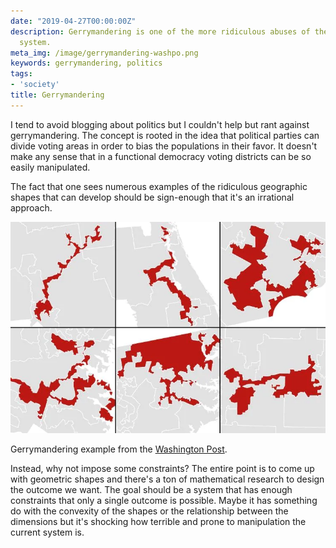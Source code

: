```yaml
---
date: "2019-04-27T00:00:00Z"
description: Gerrymandering is one of the more ridiculous abuses of the political
  system.
meta_img: /image/gerrymandering-washpo.png
keywords: gerrymandering, politics
tags:
- 'society'
title: Gerrymandering
---
```


I tend to avoid blogging about politics but I couldn't help but rant against gerrymandering. The concept is rooted in the idea that political parties can divide voting areas in order to bias the populations in their favor. It doesn't make any sense that in a functional democracy voting districts can be so easily manipulated.

The fact that one sees numerous examples of the ridiculous geographic shapes that can develop should be sign-enough that it's an irrational approach.

<img src="/image/gerrymandering-washpo.png" alt="Gerrymandering examples" data-width="749" data-height="503" data-layout="responsive" />
<p class="caption">Gerrymandering example from the <a href="https://www.washingtonpost.com/news/wonk/wp/2014/05/15/americas-most-gerrymandered-congressional-districts/?noredirect=on">Washington Post</a>.</p>

Instead, why not impose some constraints? The entire point is to come up with geometric shapes and there's a ton of mathematical research to design the outcome we want. The goal should be a system that has enough constraints that only a single outcome is possible. Maybe it has something do with the convexity of the shapes or the relationship between the dimensions but it's shocking how terrible and prone to manipulation the current system is.

